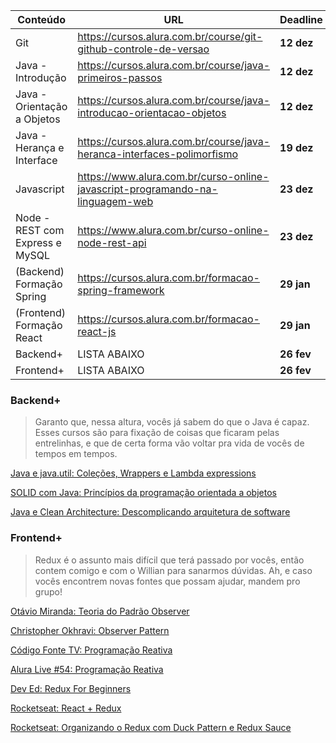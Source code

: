 | Conteúdo                    | URL                                                          | Deadline   |
| --------------------------- | ------------------------------------------------------------ | ---------- |
| Git                         | https://cursos.alura.com.br/course/git-github-controle-de-versao | **12 dez** |
| Java - Introdução           | https://cursos.alura.com.br/course/java-primeiros-passos     | **12 dez** |
| Java - Orientação a Objetos | https://cursos.alura.com.br/course/java-introducao-orientacao-objetos | **12 dez** |
| Java - Herança e Interface  | https://cursos.alura.com.br/course/java-heranca-interfaces-polimorfismo | **19 dez** | 
| Javascript | https://www.alura.com.br/curso-online-javascript-programando-na-linguagem-web | **23 dez** | 
| Node - REST com Express e MySQL | https://www.alura.com.br/curso-online-node-rest-api | **23 dez** |
| (Backend) Formação Spring | https://cursos.alura.com.br/formacao-spring-framework | **29 jan** |
| (Frontend) Formação React | https://cursos.alura.com.br/formacao-react-js | **29 jan** |
| Backend+ | LISTA ABAIXO | **26 fev** |
| Frontend+ | LISTA ABAIXO | **26 fev** |

### Backend+

> Garanto que, nessa altura, vocês já sabem do que o Java é capaz. Esses cursos são para fixação de coisas que ficaram pelas entrelinhas, e que de certa forma vão voltar pra vida de vocês de tempos em tempos.

[Java e java.util: Coleções, Wrappers e Lambda expressions](https://cursos.alura.com.br/course/java-util-lambdas)

[SOLID com Java: Princípios da programação orientada a objetos](https://cursos.alura.com.br/course/solid-orientacao-objetos-java?preRequirementFrom=java-clean-architecture)

[Java e Clean Architecture: Descomplicando arquitetura de software](https://cursos.alura.com.br/course/java-clean-architecture)

### Frontend+

> Redux é o assunto mais difícil que terá passado por vocês, então contem comigo e com o Willian para sanarmos dúvidas.
Ah, e caso vocês encontrem novas fontes que possam ajudar, mandem pro grupo!

[Otávio Miranda: Teoria do Padrão Observer](https://www.youtube.com/watch?v=iMV1aHaijhQ) 

[Christopher Okhravi: Observer Pattern](https://www.youtube.com/watch?v=_BpmfnqjgzQ)

[Código Fonte TV: Programação Reativa](https://www.youtube.com/watch?v=OssqXGdmbAE) 

[Alura Live #54: Programação Reativa](https://www.youtube.com/watch?v=N0ie4xe48Ng) 

[Dev Ed: Redux For Beginners](https://www.youtube.com/watch?v=CVpUuw9XSjY) 

[Rocketseat: React + Redux](https://www.youtube.com/watch?v=7L7MhxjI4PE) 

[Rocketseat: Organizando o Redux com Duck Pattern e Redux Sauce](https://www.youtube.com/watch?v=q-If9n-tUyA) 
